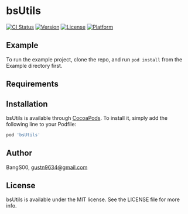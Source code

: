 # bsUtils

[![CI Status](https://img.shields.io/travis/BangS00/bsUtils.svg?style=flat)](https://travis-ci.org/BangS00/bsUtils)
[![Version](https://img.shields.io/cocoapods/v/bsUtils.svg?style=flat)](https://cocoapods.org/pods/bsUtils)
[![License](https://img.shields.io/cocoapods/l/bsUtils.svg?style=flat)](https://cocoapods.org/pods/bsUtils)
[![Platform](https://img.shields.io/cocoapods/p/bsUtils.svg?style=flat)](https://cocoapods.org/pods/bsUtils)

## Example

To run the example project, clone the repo, and run `pod install` from the Example directory first.

## Requirements

## Installation

bsUtils is available through [CocoaPods](https://cocoapods.org). To install
it, simply add the following line to your Podfile:

```ruby
pod 'bsUtils'
```

## Author

BangS00, gustn9634@gmail.com

## License

bsUtils is available under the MIT license. See the LICENSE file for more info.

